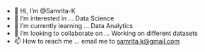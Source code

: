 - 👋 Hi, I’m @Samrita-K
- 👀 I’m interested in ... Data Science
- 🌱 I’m currently learning ... Data Analytics
- 💞️ I’m looking to collaborate on ... Working on different datasets 
- 📫 How to reach me ... email me to samrita.k@gmail.com

<!---
Samrita-K/Samrita-K is a ✨ special ✨ repository because its `README.md` (this file) appears on your GitHub profile.
You can click the Preview link to take a look at your changes.
--->

